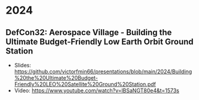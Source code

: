 # 2024

## DefCon32: Aerospace Village - Building the Ultimate Budget-Friendly Low Earth Orbit Ground Station
- Slides: https://github.com/victorfmin66/presentations/blob/main/2024/Building%20the%20Ultimate%20Budget-Friendly%20LEO%20Satellite%20Ground%20Station.pdf
- Video: https://www.youtube.com/watch?v=lBSaNGT80e4&t=1573s

